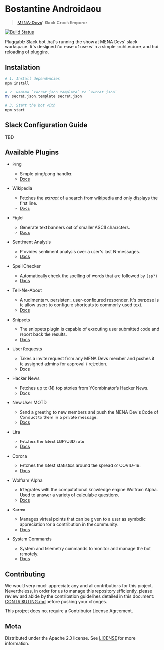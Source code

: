# Bostantine Androidaou
> [MENA-Devs](https://menadevs.com/)' Slack Greek Emperor

[![Build Status](https://menadevs.semaphoreci.com/badges/bosta.svg?style=shields)](https://menadevs.semaphoreci.com/projects/bosta)

Pluggable Slack bot that's running the show at MENA Devs' slack workspace. It's designed for ease of use with a simple architecture, and hot reloading of pluggins.

## Installation

```sh
# 1. Install dependencies
npm install

# 2. Rename `secret.json.template` to `secret.json`
mv secret.json.template secret.json

# 3. Start the bot with
npm start
```

## Slack Configuration Guide

TBD

## Available Plugins

- Ping
  - Simple ping/pong handler.
  - [Docs](./Docs/ping.md)

- Wikipedia
  - Fetches the _extract_ of a search from wikipedia and only displays the first line.
  - [Docs](./Docs/wikipedia.md)

- Figlet
  - Generate text banners out of smaller ASCII characters.
  - [Docs](./Docs/figlet.md)

- Sentiment Analysis
  - Provides sentiment analysis over a user's last N-messages.
  - [Docs](./Docs/sentiment_analysis.md)

- Spell Checker
  - Automatically check the spelling of words that are followed by `(sp?)`
  - [Docs](./Docs/spell_checker.md)

- Tell-Me-About
  - A rudimentary, persistent, user-configured responder. It's purpose is to allow users to configure shortcuts to commonly used text.
  - [Docs](./Docs/tell_me_about.md)

- Snippets
  - The snippets plugin is capable of executing user submitted code and report back the results.
  - [Docs](./Docs/snippets.md)

- User Requests
  - Takes a invite request from any MENA Devs member and pushes it to assigned admins for approval / rejection.
  - [Docs](./Docs/user_requests.md)

- Hacker News
  - Fetches up to (N) top stories from YCombinator's Hacker News.
  - [Docs](./Docs/hacker_news.md)

- New User MOTD
  - Send a greeting to new members and push the MENA Dev's Code of Conduct to them in a private message.
  - [Docs](./Docs/new_user_motd.md)

- Lira
  - Fetches the latest LBP/USD rate
  - [Docs](./Docs/lira.md)

- Corona
  - Fetches the latest statistics around the spread of COVID-19.
  - [Docs](./Docs/corona.md)

- Wolfram|Alpha
  - Integrates with the computational knowledge engine Wolfram Alpha. Used to answer a variety of calculable questions.
  - [Docs](./Docs/wolfram_alpha.md)

- Karma
  - Manages virtual points that can be given to a user as symbolic appreciation for a contribution in the community.
  - [Docs](./Docs/karma.md)

- System Commands
  - System and telemetry commands to monitor and manage the bot remotely.
  - [Docs](./Docs/system_commands.md)

## Contributing

We would very much appreciate any and all contributions for this project. Nevertheless, in order for us to manage this repository efficiently, please review and abide by the contribution guidelines detailed in this document: [CONTRIBUTING.md](./CONTRIBUTING.md) before pushing your changes.

This project does not require a Contributor License Agreement.

## Meta

Distributed under the Apache 2.0 license. See [LICENSE](./LICENSE) for more information.
